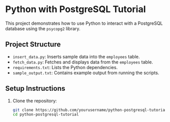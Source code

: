 # Python with PostgreSQL Tutorial

This project demonstrates how to use Python to interact with a PostgreSQL database using the `psycopg2` library.

## Project Structure
- `insert_data.py`: Inserts sample data into the `employees` table.
- `fetch_data.py`: Fetches and displays data from the `employees` table.
- `requirements.txt`: Lists the Python dependencies.
- `sample_output.txt`: Contains example output from running the scripts.

## Setup Instructions
1. Clone the repository:
   ```bash
   git clone https://github.com/yourusername/python-postgresql-tutorial.git
   cd python-postgresql-tutorial
